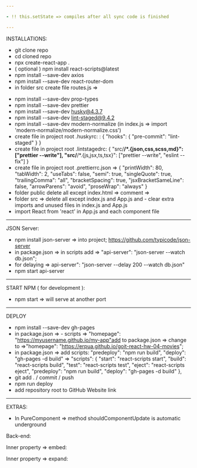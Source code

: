```yaml
---

- !! this.setState => compiles after all sync code is finished

---
```


INSTALLATIONS:

- git clone repo
- cd cloned repo
- npx create-react-app .
- ( optional ) npm install react-scripts@latest
- npm install --save-dev axios
- npm install --save-dev react-router-dom
- in folder src create file routes.js =>
<!-- export default {
  home: '/',
  authors: '/authors',
  books: '/books',
  bookDetails: '/books/:bookId',
}; -->
- npm install --save-dev prop-types
- npm install --save-dev prettier
- npm install --save-dev husky@4.3.7
- npm install --save-dev lint-staged@9.4.2
- npm install --save-dev modern-normalize (in index.js => import
  'modern-normalize/modern-normalize.css')
- create file in project root .huskyrc: : { "hooks": { "pre-commit":
  "lint-staged" } }
- create file in project root .lintstagedrc: { "src/**/\*.{json,css,scss,md}":
  ["prettier --write"], "src/**/\*.{js,jsx,ts,tsx}": ["prettier --write",
  "eslint --fix"] }
- create file in project root .prettierrc.json => { "printWidth": 80,
  "tabWidth": 2, "useTabs": false, "semi": true, "singleQuote": true,
  "trailingComma": "all", "bracketSpacing": true, "jsxBracketSameLine": false,
  "arrowParens": "avoid", "proseWrap": "always" }
- folder public delete all except index.html => comment =>
  <link rel="manifest" href="%PUBLIC_URL%/manifest.json" />
- folder src => delete all except index.js and App.js and - clear extra imports
  and unused files in index.js and App.js
- import React from 'react' in App.js and each component file

---

JSON Server:

- npm install json-server => into project;
  https://github.com/typicode/json-server
- in package.json => in scripts add => "api-server": "json-server --watch
  db.json";
- for delaying => api-server": "json-server --delay 200 --watch db.json"
- npm start api-server

---

START NPM ( for development ):

- npm start => will serve at another port

---

DEPLOY

- npm install --save-dev gh-pages
- in package.json => - scripts => "homepage":
  "https://myusername.github.io/my-app"add to package.json => change to
  =>"homepage": "https://erpua.github.io/goit-react-hw-04-movies";
- in package.json => add scripts: "predeploy": "npm run build", "deploy":
  "gh-pages -d build" => "scripts": { "start": "react-scripts start", "build":
  "react-scripts build", "test": "react-scripts test", "eject": "react-scripts
  eject", "predeploy": "npm run build", "deploy": "gh-pages -d build" },
- git add . / commit / push
- npm run deploy
- add repository root to GitHub Website link

---

EXTRAS:

- In PureComponent => method shouldComponentUpdate is automatic underground

Back-end:

Inner property => embed:

<!-- - => localhost:4040/authors => will receive authors -->
<!-- - => localhost:4040/authors?_embed=books => will receive each author with his books -->
<!-- - => localhost:4040/authors/2?_embed=books => will receive author with id=2 and all his books -->

Inner property => expand:

<!-- - => localhost:4040/books/2?_expand=author => will receive all books and each has its' author -->

